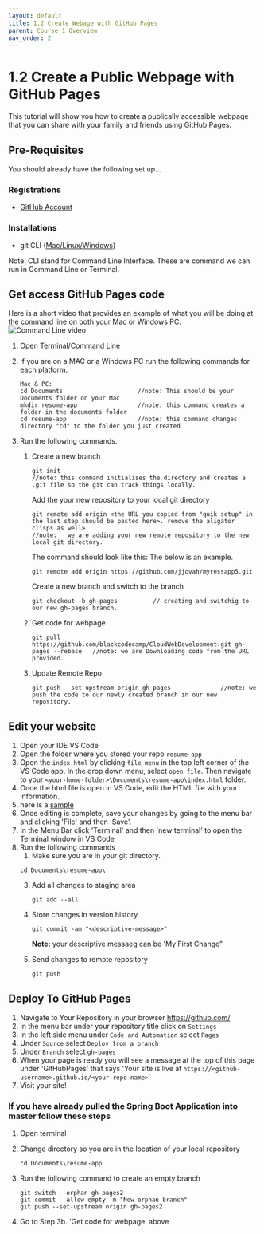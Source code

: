 ```yaml
---
layout: default
title: 1.2 Create Webage with GitHub Pages
parent: Course 1 Overview
nav_order: 2
---
```


# 1.2 Create a Public Webpage with GitHub Pages
This tutorial will show you how to create a publically accessible webpage that you can share with your family and friends using GitHub Pages.


## Pre-Requisites
You should already have the following set up...
### Registrations
* [GitHub Account](www.github.com)

### Installations
* git CLI ([Mac/Linux](https://git-scm.com/book/en/v2/Getting-Started-Installing-Git)<a href = '/CloudWebDevelopment/[2022] How to install Git on Windows 10 _ 11 (step by step guide) _ by Valentin Despa _ DevOps with Valentine _ Medium.pdf' target = '_blank'>/Windows</a>)


Note: CLI stand for Command Line Interface. These are command we can run in Command Line or Terminal.

## Get access GitHub Pages code
Here is a short video that provides an example of what you will be doing at the command line on both your Mac or Windows PC. 
![Command Line video](https://asciinema.org/a/BFsCp8U9sBOQJzEHfsmzv0fJR)


1. Open Terminal/Command Line
2. If you are on a MAC or a Windows PC run the following commands for each platform.
    ```
    Mac & PC:
    cd Documents                     //note: This should be your Documents folder on your Mac
    mkdir resume-app                 //note: this command creates a folder in the documents folder
    cd resume-app                    //note: this command changes directory "cd" to the folder you just created
    ```
    
3. Run the following commands. 

    1. Create a new branch
        ```
        git init  
        //note: this command initialises the directory and creates a .git file so the git can track things locally.
        ```
        Add the your new repository to your local git directory
        ```
        git remote add origin <the URL you copied from "quik setup" in the last step should be pasted here>. remove the aligator clisps as well>   
        //note:   we are adding your new remote repository to the new local git directory.
        ```
        
        The command should look like this: The below is an example.
        ```
        git remote add origin https://github.com/jjovah/myressapp5.git
        ```
        Create a new branch and switch to the branch
        ```
        git checkout -b gh-pages          // creating and switchig to our new gh-pages branch.
        ```
    2. Get code for webpage
        ```
        git pull https://github.com/blackcodecamp/CloudWebDevelopment.git gh-pages --rebase   //note: we are Downloading code from the URL provided.
        ```
    4. Update Remote Repo
        ```
        git push --set-upstream origin gh-pages              //note: we push the code to our newly created branch in our new repository.
        ```


## Edit your website
1. Open your IDE VS Code
2. Open the folder where you stored your repo `resume-app`
3. Open the `index.html` by clicking `file menu` in the top left corner of the VS Code app. In the drop down menu, select `open file`. Then navigate to your `<your-home-folder>\Documents\resume-app\index.html` folder. 
4. Once the html file is open in VS Code, edit the HTML file with your information.
5. here is a [sample](https://github.com/blackcodecamp/CloudWebDevelopment/blob/docs/logos/code-sample.png) 
6. Once editing is complete, save your changes by going to the menu bar and clicking 'File' and then 'Save'.  
7. In the Menu Bar click 'Terminal' and then 'new terminal' to open the Terminal window in VS Code
8. Run the following commands
    1. Make sure you are in your git directory.
     ```
     cd Documents\resume-app\
     ```
    3. Add all changes to staging area
        ```
        git add --all
        ```
    2. Store changes in version history
        ```
        git commit -am "<descriptive-message>"
        ```

        **Note:** your descriptive messaeg can be 'My First Change"
    3. Send changes to remote repository
        ```
        git push
        ```

## Deploy To GitHub Pages
1. Navigate to Your Repository in your browser https://github.com/
2. In the menu bar under your repository title click on `Settings`
3. In the left side menu under `Code and Automation` select `Pages`
4. Under `Source` select `Deploy from a branch`
5. Under `Branch` select `gh-pages`
6. When your page is ready you will see a message at the top of this page under 'GitHubPages' that says 'Your site is live at `https://<github-username>.github.io/<your-repo-name>`'
7. Visit your site!

### If you have already pulled the Spring Boot Application into master follow these steps
1. Open terminal
2. Change directory so you are in the location of your local repository
    ```
    cd Documents\resume-app
    ```
3. Run the following command to create an empty branch 
    ```
    git switch --orphan gh-pages2
    git commit --allow-empty -m "New orphan branch"
    git push --set-upstream origin gh-pages2
    ```

4. Go to Step 3b. 'Get code for webpage' above
